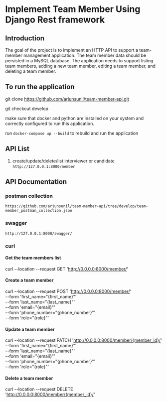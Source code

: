 # Implement Team Member Using Django Rest framework

## Introduction

The goal of the project is to implement an HTTP API to support a team-member management
application. The team member data should be persisted in a MySQL database. The application
needs to support listing team members, adding a new team member, editing a team member,
and deleting a team member.

## To run the application

git clone https://github.com/arjunsunil/team-member-api.git

git checkout develop

make sure that docker and python are installed on your system and correctly configured to run this application.

run `docker-compose up --build` to rebuild and run the application

## API List
1. create/update/delete/list interviewer or candidate `http://127.0.0.1:8000/member`



## API Documentation

### postman collection

`https://github.com/arjunsunil/team-member-api/tree/develop/team-member_postman_collection.json`

### swagger

`http://127.0.0.1:8000/swagger/`


### curl

#### Get the team members list
curl --location --request GET 'http://0.0.0.0:8000/member/'

#### Create a team member
curl --location --request POST 'http://0.0.0.0:8000/member/' \
--form 'first_name="{first_name}"' \
--form 'last_name="{last_name}"' \
--form 'email="{email}"' \
--form 'phone_number="{phone_number}"' \
--form 'role="{role}"'

#### Update a team member
curl --location --request PATCH 'http://0.0.0.0:8000/member/{member_id}/' \
--form 'first_name="{first_name}"' \
--form 'last_name="{last_name}"' \
--form 'email="{email}"' \
--form 'phone_number="{phone_number}"' \
--form 'role="{role}"'

#### Delete a team member
curl --location --request DELETE 'http://0.0.0.0:8000/member/{member_id}/'
